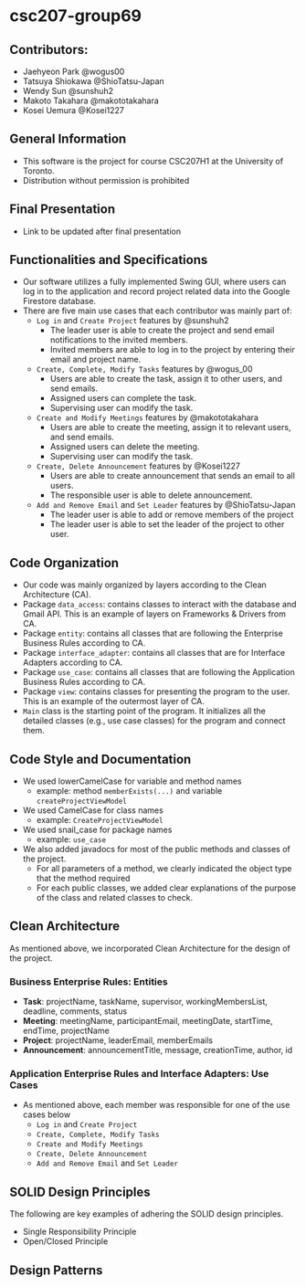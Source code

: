 # csc207-group69
## Contributors:
- Jaehyeon Park @wogus00
- Tatsuya Shiokawa @ShioTatsu-Japan
- Wendy Sun @sunshuh2
- Makoto Takahara @makototakahara
- Kosei Uemura @Kosei1227
## General Information
- This software is the project for course CSC207H1 at the University of Toronto.
- Distribution without permission is prohibited
## Final Presentation
- Link to be updated after final presentation
## Functionalities and Specifications
- Our software utilizes a fully implemented Swing GUI, where users can log in to the application and record project related data into the Google Firestore database.
- There are five main use cases that each contributor was mainly part of:
  - `Log in` and `Create Project` features by @sunshuh2
    - The leader user is able to create the project and send email notifications to the invited members.
    - Invited members are able to log in to the project by entering their email and project name.
  - `Create, Complete, Modify Tasks` features by @wogus_00
    - Users are able to create the task, assign it to other users, and send emails.
    - Assigned users can complete the task.
    - Supervising user can modify the task.
  - `Create and Modify Meetings` features by @makototakahara
    - Users are able to create the meeting, assign it to relevant users, and send emails.
    - Assigned users can delete the meeting.
    - Supervising user can modify the task.
  - `Create, Delete Announcement` features by @Kosei1227
    - Users are able to create announcement that sends an email to all users.
    - The responsible user is able to delete announcement.
  - `Add and Remove Email` and `Set Leader` features by @ShioTatsu-Japan
    - The leader user is able to add or remove members of the project
    - The leader user is able to set the leader of the project to other user.
## Code Organization
- Our code was mainly organized by layers according to the Clean Architecture (CA).
- Package `data_access`: contains classes to interact with the database and Gmail API. This is an example of layers on Frameworks & Drivers from CA.
- Package `entity`: contains all classes that are following the Enterprise Business Rules according to CA.
- Package `interface_adapter`: contains all classes that are for Interface Adapters according to CA.
- Package `use_case`: contains all classes that are following the Application Business Rules according to CA.
- Package `view`: contains classes for presenting the program to the user. This is an example of the outermost layer of CA.
- `Main` class is the starting point of the program. It initializes all the detailed classes (e.g., use case classes) for the program and connect them.
## Code Style and Documentation
- We used lowerCamelCase for variable and method names
  - example: method `memberExists(...)` and variable `createProjectViewModel`
- We used CamelCase for class names
  - example: `CreateProjectViewModel`
- We used snail_case for package names
  - example: `use_case`
- We also added javadocs for most of the public methods and classes of the project.
  - For all parameters of a method, we clearly indicated the object type that the method required
  - For each public classes, we added clear explanations of the purpose of the class and related classes to check.
## Clean Architecture
As mentioned above, we incorporated Clean Architecture for the design of the project.
### Business Enterprise Rules: Entities
- **Task**: projectName, taskName, supervisor, workingMembersList, deadline, comments, status
- **Meeting**: meetingName, participantEmail, meetingDate, startTime, endTime, projectName
- **Project**: projectName, leaderEmail, memberEmails
- **Announcement**: announcementTitle, message, creationTime, author, id
### Application Enterprise Rules and Interface Adapters: Use Cases
- As mentioned above, each member was responsible for one of the use cases below
  - `Log in` and `Create Project`
  - `Create, Complete, Modify Tasks`
  - `Create and Modify Meetings`
  - `Create, Delete Announcement`
  - `Add and Remove Email` and `Set Leader`
## SOLID Design Principles
The following are key examples of adhering the SOLID design principles.
- Single Responsibility Principle
- Open/Closed Principle
## Design Patterns